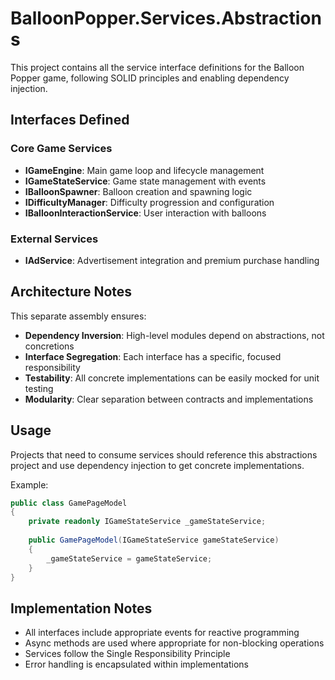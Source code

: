 # BalloonPopper.Services.Abstractions

This project contains all the service interface definitions for the Balloon Popper game, following SOLID principles and enabling dependency injection.

## Interfaces Defined

### Core Game Services

- **IGameEngine**: Main game loop and lifecycle management
- **IGameStateService**: Game state management with events
- **IBalloonSpawner**: Balloon creation and spawning logic
- **IDifficultyManager**: Difficulty progression and configuration
- **IBalloonInteractionService**: User interaction with balloons

### External Services

- **IAdService**: Advertisement integration and premium purchase handling

## Architecture Notes

This separate assembly ensures:

- **Dependency Inversion**: High-level modules depend on abstractions, not concretions
- **Interface Segregation**: Each interface has a specific, focused responsibility
- **Testability**: All concrete implementations can be easily mocked for unit testing
- **Modularity**: Clear separation between contracts and implementations

## Usage

Projects that need to consume services should reference this abstractions project and use dependency injection to get concrete implementations.

Example:
```csharp
public class GamePageModel
{
    private readonly IGameStateService _gameStateService;
    
    public GamePageModel(IGameStateService gameStateService)
    {
        _gameStateService = gameStateService;
    }
}
```

## Implementation Notes

- All interfaces include appropriate events for reactive programming
- Async methods are used where appropriate for non-blocking operations
- Services follow the Single Responsibility Principle
- Error handling is encapsulated within implementations
